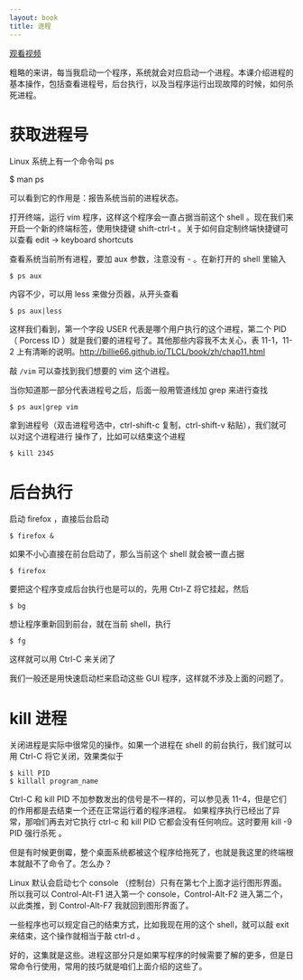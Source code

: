 ```yaml
---
layout: book
title: 进程
---
```


[观看视频](http://www.imooc.com/video/3532)


粗略的来讲，每当我启动一个程序，系统就会对应启动一个进程。本课介绍进程的基本操作，包括查看进程号，后台执行，以及当程序运行出现故障的时候，如何杀死进程。

# 获取进程号

Linux 系统上有一个命令叫 ps

   $ man ps

可以看到它的作用是：报告系统当前的进程状态。

打开终端，运行 vim 程序，这样这个程序会一直占据当前这个 shell 。现在我们来开启一个新的终端标签，使用快捷键 shift-ctrl-t 。关于如何自定制终端快捷键可以查看 edit -> keyboard shortcuts

查看系统当前所有进程，要加 aux 参数，注意没有 - 。在新打开的 shell 里输入

    $ ps aux

内容不少，可以用 less 来做分页器，从开头查看

    $ ps aux|less

这样我们看到，第一个字段 USER 代表是哪个用户执行的这个进程，第二个 PID （ Porcess ID ）就是我们要的进程号了。其他那些内容我不太关心，表 11-1，11-2 上有清晰的说明。<http://billie66.github.io/TLCL/book/zh/chap11.html>

敲 `/vim` 可以查找到我们想要的 vim 这个进程。

当你知道那一部分代表进程号之后，后面一般用管道线加 grep 来进行查找

    $ ps aux|grep vim

拿到进程号（双击进程号选中，ctrl-shift-c 复制，ctrl-shift-v 粘贴），我们就可以对这个进程进行 操作了，比如可以结束这个进程

    $ kill 2345

# 后台执行

启动 firefox ，直接后台启动

    $ firefox &

如果不小心直接在前台启动了，那么当前这个 shell 就会被一直占据

    $ firefox

要把这个程序变成后台执行也是可以的，先用 Ctrl-Z 将它挂起，然后

    $ bg

想让程序重新回到前台，就在当前 shell，执行

    $ fg

这样就可以用 Ctrl-C 来关闭了

我们一般还是用快速启动栏来启动这些 GUI 程序，这样就不涉及上面的问题了。

# kill 进程

关闭进程是实际中很常见的操作。如果一个进程在 shell 的前台执行，我们就可以用 Ctrl-C 将它关闭，效果类似于

    $ kill PID
    $ killall program_name

Ctrl-C 和 kill PID 不加参数发出的信号是不一样的，可以参见表 11-4，但是它们的作用都是去结束一个还在正常运行着的程序进程。
如果程序执行已经出了异常，那咱们再去对它执行 ctrl-c 和 kill PID 它都会没有任何响应。这时要用 kill -9 PID 强行杀死 。

但是有时候更倒霉，整个桌面系统都被这个程序给拖死了，也就是我这里的终端根本就敲不了命令了。怎么办？

Linux 默认会启动七个 console （控制台）只有在第七个上面才运行图形界面。所以我可以 Control-Alt-F1 进入第一个 console，Control-Alt-F2 进入第二个，以此类推，到 Control-Alt-F7 我就回到图形界面了。

一些程序也可以规定自己的结束方式，比如我现在用的这个 shell，就可以敲 exit 来结束，这个操作就相当于敲 ctrl-d 。

好的，这集就是这些。进程这部分只是如果写程序的时候需要了解的更多，但是日常命令行使用，常用的技巧就是咱们上面介绍的这些了。


